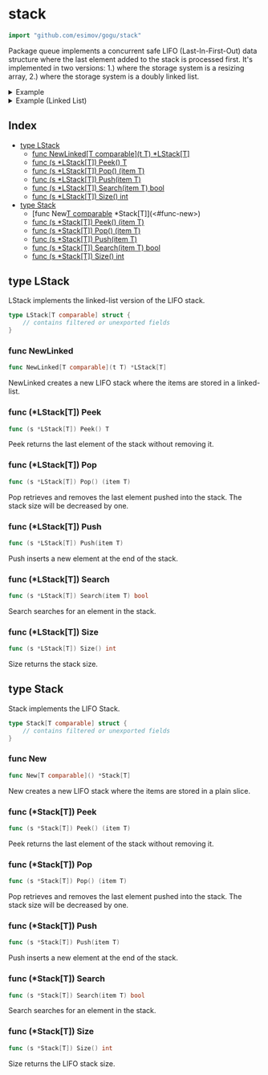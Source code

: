 <!-- Code generated by gomarkdoc. DO NOT EDIT -->

# stack

```go
import "github.com/esimov/gogu/stack"
```

Package queue implements a concurrent safe LIFO \(Last\-In\-First\-Out\) data structure where the last element added to the stack is processed first. It's implemented in two versions: 1.\) where the storage system is a resizing array, 2.\) where the storage system is a doubly linked list.

<details><summary>Example</summary>
<p>

```go
{
	l := New[string]()

	l.Push("foo")
	fmt.Println(l.Size())
	fmt.Println(l.Peek())
	l.Push("bar")

	fmt.Println(l.Pop())
	fmt.Println(l.Search("foo"))
	fmt.Println(l.Peek())

}
```

#### Output

```
1
foo
bar
true
foo
```

</p>
</details>

<details><summary>Example (Linked List)</summary>
<p>

```go
{
	l := NewLinked("foo")
	fmt.Println(l.Size())
	fmt.Println(l.Peek())

	l.Push("bar")
	fmt.Println(l.Peek())

	fmt.Println(l.Pop())
	fmt.Println(l.Peek())
	fmt.Println(l.Search("foo"))

}
```

#### Output

```
1
foo
bar
foo
foo
true
```

</p>
</details>

## Index

- [type LStack](<#type-lstack>)
  - [func NewLinked[T comparable](t T) *LStack[T]](<#func-newlinked>)
  - [func (s *LStack[T]) Peek() T](<#func-lstackt-peek>)
  - [func (s *LStack[T]) Pop() (item T)](<#func-lstackt-pop>)
  - [func (s *LStack[T]) Push(item T)](<#func-lstackt-push>)
  - [func (s *LStack[T]) Search(item T) bool](<#func-lstackt-search>)
  - [func (s *LStack[T]) Size() int](<#func-lstackt-size>)
- [type Stack](<#type-stack>)
  - [func New[T comparable]() *Stack[T]](<#func-new>)
  - [func (s *Stack[T]) Peek() (item T)](<#func-stackt-peek>)
  - [func (s *Stack[T]) Pop() (item T)](<#func-stackt-pop>)
  - [func (s *Stack[T]) Push(item T)](<#func-stackt-push>)
  - [func (s *Stack[T]) Search(item T) bool](<#func-stackt-search>)
  - [func (s *Stack[T]) Size() int](<#func-stackt-size>)


## type LStack

LStack implements the linked\-list version of the LIFO stack.

```go
type LStack[T comparable] struct {
    // contains filtered or unexported fields
}
```

### func NewLinked

```go
func NewLinked[T comparable](t T) *LStack[T]
```

NewLinked creates a new LIFO stack where the items are stored in a linked\-list.

### func \(\*LStack\[T\]\) Peek

```go
func (s *LStack[T]) Peek() T
```

Peek returns the last element of the stack without removing it.

### func \(\*LStack\[T\]\) Pop

```go
func (s *LStack[T]) Pop() (item T)
```

Pop retrieves and removes the last element pushed into the stack. The stack size will be decreased by one.

### func \(\*LStack\[T\]\) Push

```go
func (s *LStack[T]) Push(item T)
```

Push inserts a new element at the end of the stack.

### func \(\*LStack\[T\]\) Search

```go
func (s *LStack[T]) Search(item T) bool
```

Search searches for an element in the stack.

### func \(\*LStack\[T\]\) Size

```go
func (s *LStack[T]) Size() int
```

Size returns the stack size.

## type Stack

Stack implements the LIFO Stack.

```go
type Stack[T comparable] struct {
    // contains filtered or unexported fields
}
```

### func New

```go
func New[T comparable]() *Stack[T]
```

New creates a new LIFO stack where the items are stored in a plain slice.

### func \(\*Stack\[T\]\) Peek

```go
func (s *Stack[T]) Peek() (item T)
```

Peek returns the last element of the stack without removing it.

### func \(\*Stack\[T\]\) Pop

```go
func (s *Stack[T]) Pop() (item T)
```

Pop retrieves and removes the last element pushed into the stack. The stack size will be decreased by one.

### func \(\*Stack\[T\]\) Push

```go
func (s *Stack[T]) Push(item T)
```

Push inserts a new element at the end of the stack.

### func \(\*Stack\[T\]\) Search

```go
func (s *Stack[T]) Search(item T) bool
```

Search searches for an element in the stack.

### func \(\*Stack\[T\]\) Size

```go
func (s *Stack[T]) Size() int
```

Size returns the LIFO stack size.




